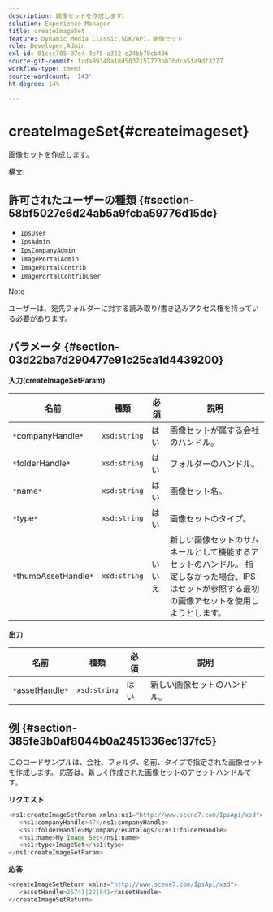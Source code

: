 ```yaml
---
description: 画像セットを作成します。
solution: Experience Manager
title: createImageSet
feature: Dynamic Media Classic,SDK/API，画像セット
role: Developer,Admin
exl-id: 01ccc705-97e4-4e75-a322-e24bb78cb496
source-git-commit: fcda99340a18d5037157723bb3bdca5fa9df3277
workflow-type: tm+mt
source-wordcount: '143'
ht-degree: 14%

---
```


# createImageSet{#createimageset}

画像セットを作成します。

構文

## 許可されたユーザーの種類 {#section-58bf5027e6d24ab5a9fcba59776d15dc}

* `IpsUser`
* `IpsAdmin`
* `IpsCompanyAdmin`
* `ImagePortalAdmin`
* `ImagePortalContrib`
* `ImagePortalContribUser`

>[!NOTE]
>
>ユーザーは、宛先フォルダーに対する読み取り/書き込みアクセス権を持っている必要があります。

## パラメータ {#section-03d22ba7d290477e91c25ca1d4439200}

**入力(createImageSetParam)**

| 名前 | 種類 | 必須 | 説明 |
|---|---|---|---|
| `*`companyHandle`*` | `xsd:string` | はい | 画像セットが属する会社のハンドル。 |
| `*`folderHandle`*` | `xsd:string` | はい | フォルダーのハンドル。 |
| `*`name`*` | `xsd:string` | はい | 画像セット名。 |
| `*`type`*` | `xsd:string` | はい | 画像セットのタイプ。 |
| `*`thumbAssetHandle`*` | `xsd:string` | いいえ | 新しい画像セットのサムネールとして機能するアセットのハンドル。 指定しなかった場合、IPSはセットが参照する最初の画像アセットを使用しようとします。 |

**出力**

| 名前 | 種類 | 必須 | 説明 |
|---|---|---|---|
| `*`assetHandle`*` | `xsd:string` | はい | 新しい画像セットのハンドル。 |

## 例 {#section-385fe3b0af8044b0a2451336ec137fc5}

このコードサンプルは、会社、フォルダ、名前、タイプで指定された画像セットを作成します。 応答は、新しく作成された画像セットのアセットハンドルです。

**リクエスト**

```java
<ns1:createImageSetParam xmlns:ns1="http://www.scene7.com/IpsApi/xsd">
   <ns1:companyHandle>47</ns1:companyHandle>
   <ns1:folderHandle>MyCompany/eCatalogs/</ns1:folderHandle>
   <ns1:name>My Image Set</ns1:name>
   <ns1:type>ImageSet</ns1:type>
</ns1:createImageSetParam>
```

**応答**

```java
<createImageSetReturn xmlns="http://www.scene7.com/IpsApi/xsd">
   <assetHandle>25741|22|841</assetHandle>
</createImageSetReturn>
```
